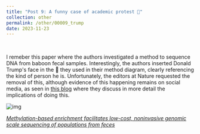 ```yaml
---
title: "Post 9: A funny case of academic protest 💩"
collection: other
permalink: /other/00009_trump
date: 2023-11-23
---
```


&nbsp;

I remeber this paper where the authors investigated a method to sequence DNA from baboon fecal samples. 
Interestingly, the authors inserted Donald Trump's face in the 💩 they used in their method diagram, clearly referencing 
the kind of person he is. Unfortunately, the editors at Nature requested the removal of this, although evidence of this 
happening remains on social media, as seen in [this blog](https://merenlab.org/2018/12/17/face-on-a-turd/) where they 
discuss in more detail the implications of doing this.


![img](https://miangoar.github.io/images/general/0009_pop.jpg)

*[Methylation-based enrichment facilitates low-cost, noninvasive genomic scale sequencing of populations from feces](https://www.nature.com/articles/s41598-018-20427-9)*
